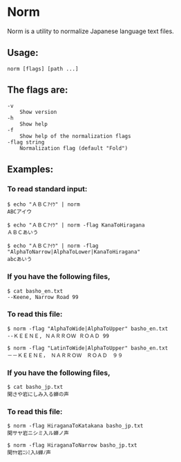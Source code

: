# Norm

Norm is a utility to normalize Japanese language text files.

## Usage:

	norm [flags] [path ...]

## The flags are:
	-v
		Show version
	-h
		Show help
	-f
		Show help of the normalization flags
	-flag string
		Normalization flag (default "Fold")

## Examples:

### To read standard input:

	$ echo "ＡＢＣｱｲｳ" | norm
	ABCアイウ

	$ echo "ＡＢＣｱｲｳ" | norm -flag KanaToHiragana
	ＡＢＣあいう

	$ echo "ＡＢＣｱｲｳ" | norm -flag "AlphaToNarrow|AlphaToLower|KanaToHiragana"
	abcあいう

### If you have the following files,
	$ cat basho_en.txt
	--Keene, Narrow Road 99

### To read this file:
	$ norm -flag "AlphaToWide|AlphaToUpper" basho_en.txt
	--ＫＥＥＮＥ, ＮＡＲＲＯＷ ＲＯＡＤ 99

	$ norm -flag "LatinToWide|AlphaToUpper" basho_en.txt
	－－ＫＥＥＮＥ，　ＮＡＲＲＯＷ　ＲＯＡＤ　９９

### If you have the following files,
	$ cat basho_jp.txt
	閑さや岩にしみ入る蝉の声

### To read this file:
	$ norm -flag HiraganaToKatakana basho_jp.txt
	閑サヤ岩ニシミ入ル蝉ノ声

	$ norm -flag HiraganaToNarrow basho_jp.txt
	閑ｻﾔ岩ﾆｼﾐ入ﾙ蝉ﾉ声

